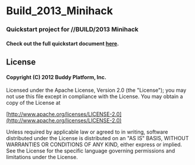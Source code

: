Build_2013_Minihack
===================

### Quickstart project for //BUILD/2013 Minihack

#### Check out the full quickstart document [here](https://github.com/BuddyPlatform/Build_2013_Minihack/wiki/Buddy-Platform-Quickstart).


## License

#### Copyright (C) 2012 Buddy Platform, Inc.


Licensed under the Apache License, Version 2.0 (the "License"); you may not
use this file except in compliance with the License. You may obtain a copy of
the License at

  [http://www.apache.org/licenses/LICENSE-2.0](http://www.apache.org/licenses/LICENSE-2.0)

Unless required by applicable law or agreed to in writing, software
distributed under the License is distributed on an "AS IS" BASIS, WITHOUT
WARRANTIES OR CONDITIONS OF ANY KIND, either express or implied. See the
License for the specific language governing permissions and limitations under
the License.
